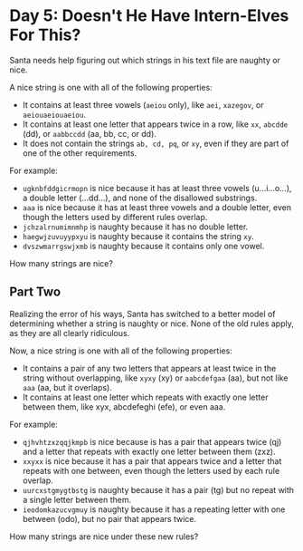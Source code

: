 # Day 5: Doesn't He Have Intern-Elves For This?

Santa needs help figuring out which strings in his text file are naughty or nice.

A nice string is one with all of the following properties:

- It contains at least three vowels (`aeiou` only),
like `aei`, `xazegov`, or `aeiouaeiouaeiou`.
- It contains at least one letter that appears twice in a row,
like `xx`, `abcdde` (dd), or `aabbccdd` (aa, bb, cc, or dd).
- It does not contain the strings `ab, cd, pq`, or `xy`,
even if they are part of one of the other requirements.

For example:

- `ugknbfddgicrmopn` is nice because it has at least three vowels
(u...i...o...), a double letter (...dd...), and none of the disallowed substrings.
- `aaa` is nice because it has at least three vowels and a double letter,
even though the letters used by different rules overlap.
- `jchzalrnumimnmhp` is naughty because it has no double letter.
- `haegwjzuvuyypxyu` is naughty because it contains the string `xy`.
- `dvszwmarrgswjxmb` is naughty because it contains only one vowel.

How many strings are nice?

## Part Two

Realizing the error of his ways, Santa has switched to a better
model of determining whether a string is naughty or nice.
None of the old rules apply, as they are all clearly ridiculous.

Now, a nice string is one with all of the following properties:

- It contains a pair of any two letters that appears at least twice in
the string without overlapping, like `xyxy` (xy) or `aabcdefgaa` (aa),
but not like `aaa` (aa, but it overlaps).
- It contains at least one letter which repeats with exactly one
letter between them, like xyx, abcdefeghi (efe), or even aaa.

For example:

- `qjhvhtzxzqqjkmpb` is nice because is has a pair that appears twice (qj)
and a letter that repeats with exactly one letter between them (zxz).
- `xxyxx` is nice because it has a pair that appears twice and a letter that
repeats with one between, even though the letters used by each rule overlap.
- `uurcxstgmygtbstg` is naughty because it has a pair (tg)
but no repeat with a single letter between them.
- `ieodomkazucvgmuy` is naughty because it has a repeating letter with
one between (odo), but no pair that appears twice.

How many strings are nice under these new rules?
